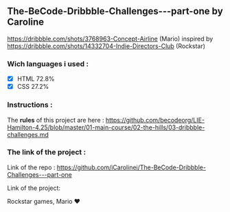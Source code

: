 ## The-BeCode-Dribbble-Challenges---part-one by Caroline
https://dribbble.com/shots/3768963-Concept-Airline (Mario)
inspired by https://dribbble.com/shots/14332704-Indie-Directors-Club (Rockstar)

### Wich languages i used :
- [x] HTML 72.8%
- [x] CSS 27.2%

### Instructions : 
The **rules** of this project are here :
https://github.com/becodeorg/LIE-Hamilton-4.25/blob/master/01-main-course/02-the-hills/03-dribbble-challenges.md

### The link of the project :
Link of the repo : https://github.com/iCarolinei/The-BeCode-Dribbble-Challenges---part-one

Link of the project:

Rockstar games, Mario ❤️ 

